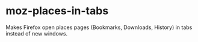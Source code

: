 # moz-places-in-tabs
Makes Firefox open places pages (Bookmarks, Downloads, History) in tabs instead of new windows.
